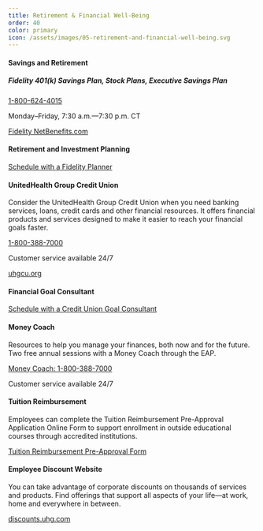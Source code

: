 ```yaml
---
title: Retirement & Financial Well-Being
order: 40
color: primary
icon: /assets/images/05-retirement-and-financial-well-being.svg
---
```


#### Savings and Retirement

##### Fidelity 401(k) Savings Plan, Stock Plans, Executive Savings Plan

[1-800-624-4015](tel://+1-800-624-4015 "1-800-624-4015")

Monday–Friday, 7:30 a.m.—7:30 p.m. CT

[Fidelity NetBenefits.com](https://nb.fidelity.com/public/nb/default/home "Fidelity NetBenefits.com in a new tab")

#### Retirement and Investment Planning

[Schedule with a Fidelity Planner](https://nb.fidelity.com/public/nb/default/home?option=ledetail&Target=cours000000000044440 "Schedule with a Fidelity planner. Opens in a new tab")

#### UnitedHealth Group Credit Union

Consider the UnitedHealth Group Credit Union when you need banking services, loans, credit cards and other financial resources. It offers financial products and services designed to make it easier to reach your financial goals faster.

[1-800-388-7000](tel://+1-800-388-7000 "1-800-388-7000")

Customer service available 24/7

[uhgcu.org](https://www.uhgcu.org/ "uhgcu.org in a new window")

#### Financial Goal Consultant

[Schedule with a Credit Union Goal Consultant](https://help.bcu.org/s/schedule?inT=UHGGC&inR=GC "Schedule with a Credit Union Goal Consultant.")

#### Money Coach

Resources to help you manage your finances, both now and for the future. Two free annual sessions with a Money Coach through the EAP.

[Money Coach: 1-800-388-7000](tel://+1-800-388-7000 "Money Coach: 1-800-388-7000")

Customer service available 24/7

#### Tuition Reimbursement

Employees can complete the Tuition Reimbursement Pre-Approval Application Online Form to support enrollment in outside educational courses through accredited institutions.

[Tuition Reimbursement Pre-Approval Form](https://uhgazure.sharepoint.com/sites/Employment-Policies/SitePages/Tuition-Reimbursement.aspx "Tuition Reimbursement Pre-Approval Form for United Health Group in a new tab.")

#### Employee Discount Website

You can take advantage of corporate discounts on thousands of services and products. Find offerings that support all aspects of your life—at work, home and everywhere in between.

[discounts.uhg.com](https://authgateway3.entiam.uhg.com/idp/startSSO.ping?PartnerSpId=urn%3Abenefithub%3Apassport&origin=web "discounts.uhg.com in a new tab")
